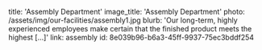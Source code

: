 title: 'Assembly Department'
image_title: 'Assembly Department'
photo: /assets/img/our-facilities/assembly1.jpg
blurb: 'Our long-term, highly experienced employees make certain that the finished product meets the highest […]'
link: assembly
id: 8e039b96-b6a3-45ff-9937-75ec3bddf254
